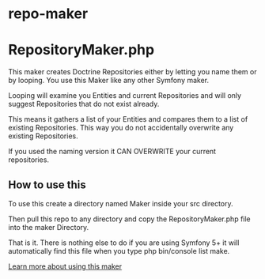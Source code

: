 ﻿# repo-maker

# RepositoryMaker.php

This maker creates Doctrine Repositories either by letting you name them or by looping. You use this Maker like any other Symfony maker.

Looping will examine you Entities and current Repositories and will only suggest Repositories that do not exist already. 

This means it gathers a list of your Entities and compares them to a list of existing Repositories. This way you do not accidentally overwrite any existing Repositories.

If you used the naming version it CAN OVERWRITE your current repositories.

## How to use this

To use this create a directory named Maker inside your src directory. 

Then pull this repo to any directory and copy the RepositoryMaker.php file into the maker Directory. 

That is it. There is nothing else to do if you are using Symfony 5+ it will automatically find this file when you type php bin/console list make.

[Learn more about using this maker](https://wp.me/pbkva6-1qr)


